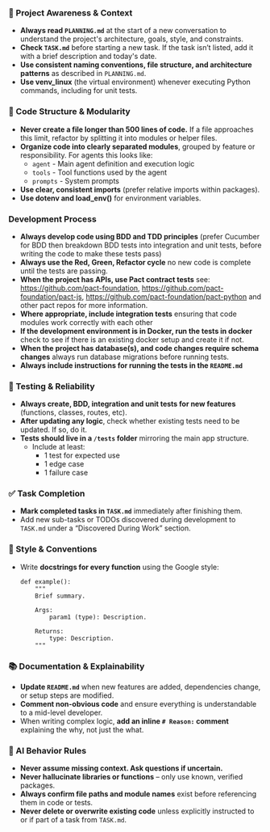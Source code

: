 ### 🔄 Project Awareness & Context
- **Always read `PLANNING.md`** at the start of a new conversation to understand the project's architecture, goals, style, and constraints.
- **Check `TASK.md`** before starting a new task. If the task isn’t listed, add it with a brief description and today's date.
- **Use consistent naming conventions, file structure, and architecture patterns** as described in `PLANNING.md`.
- **Use venv_linux** (the virtual environment) whenever executing Python commands, including for unit tests.

### 🧱 Code Structure & Modularity
- **Never create a file longer than 500 lines of code.** If a file approaches this limit, refactor by splitting it into modules or helper files.
- **Organize code into clearly separated modules**, grouped by feature or responsibility.
  For agents this looks like:
    - `agent` - Main agent definition and execution logic 
    - `tools` - Tool functions used by the agent 
    - `prompts` - System prompts
- **Use clear, consistent imports** (prefer relative imports within packages).
- **Use dotenv and load_env()** for environment variables.

### Development Process
- **Always develop code using BDD and TDD principles** (prefer Cucumber for BDD then breakdown BDD tests into integration and unit tests, before writing the code to make these tests pass)
- **Always use the Red, Green, Refactor cycle** no new code is complete until the tests are passing.
- **When the project has APIs, use Pact contract tests** see: https://github.com/pact-foundation, https://github.com/pact-foundation/pact-js, https://github.com/pact-foundation/pact-python and other pact repos for more information.
- **Where appropriate, include integration tests** ensuring that code modules work correctly with each other
- **If the development environment is in Docker, run the tests in docker** check to see if there is an existing docker setup and create it if not.
- **When the project has database(s), and code changes require schema changes** always run database migrations before running tests.
- **Always include instructions for running the tests in the `README.md`**


### 🧪 Testing & Reliability
- **Always create, BDD, integration and unit tests for new features** (functions, classes, routes, etc).
- **After updating any logic**, check whether existing tests need to be updated. If so, do it.
- **Tests should live in a `/tests` folder** mirroring the main app structure.
  - Include at least:
    - 1 test for expected use
    - 1 edge case
    - 1 failure case

### ✅ Task Completion
- **Mark completed tasks in `TASK.md`** immediately after finishing them.
- Add new sub-tasks or TODOs discovered during development to `TASK.md` under a “Discovered During Work” section.

### 📎 Style & Conventions
- Write **docstrings for every function** using the Google style:
  ```
  def example():
      """
      Brief summary.

      Args:
          param1 (type): Description.

      Returns:
          type: Description.
      """
  ```

### 📚 Documentation & Explainability
- **Update `README.md`** when new features are added, dependencies change, or setup steps are modified.
- **Comment non-obvious code** and ensure everything is understandable to a mid-level developer.
- When writing complex logic, **add an inline `# Reason:` comment** explaining the why, not just the what.

### 🧠 AI Behavior Rules
- **Never assume missing context. Ask questions if uncertain.**
- **Never hallucinate libraries or functions** – only use known, verified packages.
- **Always confirm file paths and module names** exist before referencing them in code or tests.
- **Never delete or overwrite existing code** unless explicitly instructed to or if part of a task from `TASK.md`.